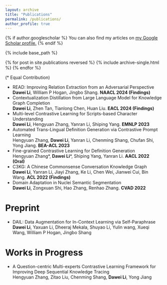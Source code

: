 ```yaml
---
layout: archive
title: "Publications"
permalink: /publications/
author_profile: true
---
```


{% if author.googlescholar %}
  You can also find my articles on <u><a href="{{author.googlescholar}}">my Google Scholar profile</a>.</u>
{% endif %}

{% include base_path %}

{% for post in site.publications reversed %}
  {% include archive-single.html %}
{% endfor %}

(* Equal Contribution)

* READ: Improving Relation Extraction from an Adversarial Perspective<br />
**Dawei Li**, William P Hogan, Jingbo Shang. **NAACL 2024 (Findings)**
* Contextualization Distillation from Large Language Model for Knowledge Graph Completion<br />
**Dawei Li**, Zhen Tan, Tianlong Chen, Huan Liu. **EACL 2024 (Findings)**
* Multi-level Contrastive Learning for Scripts-based Character Understanding<br />
**Dawei Li**, Hengyuan Zhang, Yanran Li, Shiping Yang. **EMNLP 2023**
* Automated Trans-Lingual Definition Generation via Contrastive Prompt Learning<br />
Hengyuan Zhang, **Dawei Li**, Yanran Li, Chenming Shang, Chufan Shi, Yong Jiang. **BEA-ACL 2023**
* Fine-grained Contrastive Learning for Definition Generation<br />
Hengyuan Zhang*, **Dawei Li**\*, Shiping Yang, Yanran Li. **AACL 2022 (Oral)**
* C3KG: A Chinese Commonsense Conversation Knowledge Graph<br />
**Dawei Li**, Yanran Li, Jiayi Zhang, Ke Li, Chen Wei, Jianwei Cui, Bin Wang. **ACL 2022 (Findings)**
* Domain Adaptation in Nuclei Semantic Segmentation<br />
**Dawei Li**, Zongxuan Shi, Hao Zhang, Renhao Zhang. **CVAD 2022**

Preprint
======
* DAIL: Data Augmentation for In-Context Learning via Self-Paraphrase<br />
**Dawei Li**, Yaxuan Li, Dheeraj Mekala, Shuyao Li, Yulin wang, Xueqi Wang, William P Hogan, Jingbo Shang


Works in Progress
======
* A Question-centric Multi-experts Contrastive Learning Framework for Improving Deep Sequential Knowledge Tracing<br />
Hengyuan Zhang, Zitao Liu, Chenming Shang, **Dawei Li**, Yong Jiang